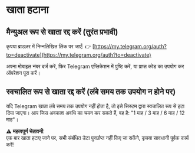 # खाता हटाना

## मैन्युअल रूप से खाता रद्द करें (तुरंत प्रभावी)

कृपया ब्राउज़र में निम्नलिखित लिंक पर जाएँ: 👉 [https://my.telegram.org/auth?to=deactivate](https://my.telegram.org/auth?to=deactivate)

अपना मोबाइल नंबर दर्ज करें, फिर Telegram एप्लिकेशन में पुष्टि करें, या प्राप्त कोड का उपयोग कर ऑपरेशन पूरा करें।

## स्वचालित रूप से खाता रद्द करें (लंबे समय तक उपयोग न होने पर)

यदि Telegram खाता लंबे समय तक उपयोग नहीं होता है, तो इसे सिस्टम द्वारा स्वचालित रूप से हटा दिया जाएगा। आप जिस अवकाश अवधि का चयन कर सकते हैं, वह है: "1 माह / 3 माह / 6 माह / 12 माह"।

⚠️ **महत्वपूर्ण चेतावनी**:  
एक बार खाता हटाए जाने पर, सभी संबंधित डेटा पुनर्प्राप्त नहीं किए जा सकेंगे, कृपया सावधानी पूर्वक कार्य करें!